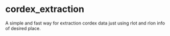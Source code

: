 # cordex_extraction
A simple and fast way for extraction cordex data just using rlot and rlon info of desired place.

